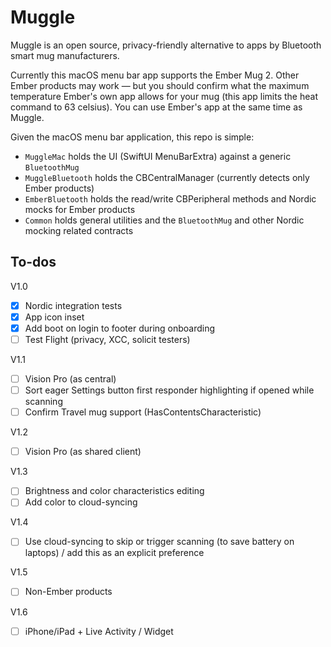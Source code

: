 #  Muggle

Muggle is an open source, privacy-friendly alternative to apps by Bluetooth smart mug manufacturers. 

Currently this macOS menu bar app supports the Ember Mug 2. Other Ember products may work — but you should confirm what the maximum temperature Ember's own app allows for your mug (this app limits the heat command to 63 celsius). You can use Ember's app at the same time as Muggle.

Given the macOS menu bar application, this repo is simple:
- `MuggleMac` holds the UI (SwiftUI MenuBarExtra) against a generic `BluetoothMug`
- `MuggleBluetooth` holds the CBCentralManager (currently detects only Ember products)
- `EmberBluetooth` holds the read/write CBPeripheral methods and Nordic mocks for Ember products
- `Common` holds general utilities and the `BluetoothMug` and other Nordic mocking related contracts

## To-dos
V1.0
- [x] Nordic integration tests
- [x] App icon inset
- [x] Add boot on login to footer during onboarding
- [ ] Test Flight (privacy, XCC, solicit testers)

V1.1
- [ ] Vision Pro (as central)
- [ ] Sort eager Settings button first responder highlighting if opened while scanning
- [ ] Confirm Travel mug support (HasContentsCharacteristic)

V1.2
- [ ] Vision Pro (as shared client)

V1.3
- [ ] Brightness and color characteristics editing
- [ ] Add color to cloud-syncing

V1.4
- [ ] Use cloud-syncing to skip or trigger scanning (to save battery on laptops) / add this as an explicit preference

V1.5
- [ ] Non-Ember products

V1.6
- [ ] iPhone/iPad + Live Activity / Widget
